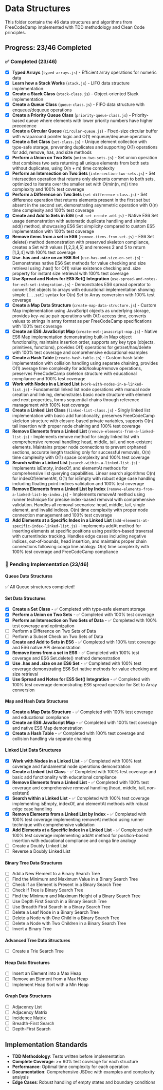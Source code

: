 # Data Structures

This folder contains the 46 data structures and algorithms from FreeCodeCamp
implemented with TDD methodology and Clean Code principles.

## Progress: 23/46 Completed

### ✅ Completed (23/46)

- [x] **Typed Arrays** (`typed-arrays.js`) - Efficient array operations for
      numeric data
- [x] **Learn how a Stack Works** (`stack.js`) - LIFO data structure
      implementation
- [x] **Create a Stack Class** (`stack-class.js`) - Object-oriented Stack
      implementation
- [x] **Create a Queue Class** (`queue-class.js`) - FIFO data structure with
      enqueue/dequeue operations
- [x] **Create a Priority Queue Class** (`priority-queue-class.js`) -
      Priority-based queue where elements with lower priority numbers have
      higher precedence
- [x] **Create a Circular Queue** (`circular-queue.js`) - Fixed-size circular
      buffer with wraparound pointer logic and O(1) enqueue/dequeue operations
- [x] **Create a Set Class** (`set-class.js`) - Unique element collection with
      type-safe storage, preventing duplicates and supporting O(1) operations
      for add, remove, has, and size methods
- [x] **Perform a Union on Two Sets** (`union-two-sets.js`) - Set union
      operation that combines two sets returning all unique elements from both
      sets without duplicates, using O(n + m) time complexity
- [x] **Perform an Intersection on Two Sets** (`intersection-two-sets.js`) - Set
      intersection operation that returns only elements common to both sets,
      optimized to iterate over the smaller set with O(min(n, m)) time
      complexity and 100% test coverage
- [x] **Perform a Difference on Two Sets** (`set-difference-class.js`) - Set
      difference operation that returns elements present in the first set but
      absent in the second set, demonstrating asymmetric operation with O(n)
      time complexity and 100% test coverage
- [x] **Create and Add to Sets in ES6** (`es6-set-create-add.js`) - Native ES6
      Set usage demonstration with automatic duplicate handling and simple add()
      method, showcasing ES6 Set simplicity compared to custom ES5
      implementation with 100% test coverage
- [x] **Remove items from a set in ES6** (`remove-items-from-set.js`) - ES6 Set
      delete() method demonstration with preserved skeleton compliance, creates
      a Set with values [1,2,3,4,5] and removes 2 and 5 to return [1,3,4] with
      100% test coverage
- [x] **Use .has and .size on an ES6 Set** (`use-has-and-size-on-set.js`) -
      Demonstrates native ES6 Set methods for value checking and size retrieval
      using .has() for O(1) value existence checking and .size property for
      instant size retrieval with 100% test coverage
- [x] **Use Spread and Notes for ES5 Set() Integration**
      (`use-spread-and-notes-for-es5-set-integration.js`) - Demonstrates ES6
      spread operator to convert Set objects to arrays with educational
      implementation showing simple `[...set]` syntax for O(n) Set to Array
      conversion with 100% test coverage
- [x] **Create a Map Data Structure** (`create-map-data-structure.js`) - Custom
      Map implementation using JavaScript objects as underlying storage,
      provides key-value pair operations with O(1) access time, converts values
      to strings in array format as per FreeCodeCamp specifications with 100%
      test coverage
- [x] **Create an ES6 JavaScript Map** (`create-es6-javascript-map.js`) - Native
      ES6 Map implementation demonstrating built-in Map object functionality,
      maintains insertion order, supports any key type (objects, primitives,
      functions), provides O(1) operations for get/set/has/delete with 100% test
      coverage and comprehensive educational examples
- [x] **Create a Hash Table** (`create-hash-table.js`) - Custom hash table
      implementation with collision handling using separate chaining, provides
      O(1) average time complexity for add/lookup/remove operations, preserves
      FreeCodeCamp skeleton structure with educational compliance and 100% test
      coverage
- [x] **Work with Nodes in a Linked List**
      (`work-with-nodes-in-a-linked-list.js`) - Fundamental linked list node
      operations with manual node creation and linking, demonstrates basic node
      structure with element and next properties, forms sequential chains
      through reference management with 100% test coverage
- [x] **Create a Linked List Class** (`linked-list-class.js`) - Singly linked
      list implementation with basic add functionality, preserves FreeCodeCamp
      skeleton structure with closure-based private variables, supports O(n)
      tail insertion with proper node chaining and 100% test coverage
- [x] **Remove Elements from a Linked List**
      (`remove-elements-from-a-linked-list.js`) - Implements remove method for
      singly linked list with comprehensive removal handling: head, middle,
      tail, and non-existent elements. Maintains proper node connections to
      prevent orphaned sections, accurate length tracking only for successful
      removals, O(n) time complexity with O(1) space complexity and 100% test
      coverage
- [x] **Search within a Linked List** (`search-within-a-linked-list.js`) -
      Implements isEmpty, indexOf, and elementAt methods for comprehensive list
      querying capabilities. Linear search algorithms O(n) for
      indexOf/elementAt, O(1) for isEmpty with robust edge case handling
      including floating point indices validation and 100% test coverage
- [x] **Remove Elements from a Linked List by Index**
      (`remove-elements-from-a-linked-list-by-index.js`) - Implements removeAt
      method using runner technique for precise index-based removal with
      comprehensive validation. Handles all removal scenarios: head, middle,
      tail, single element, and invalid indices. O(n) time complexity with
      proper node connection management and 100% test coverage
- [x] **Add Elements at a Specific Index in a Linked List**
      (`add-elements-at-specific-index-linked-list.js`) - Implements addAt
      method for inserting elements at specific positions using position-based
      traversal with currentIndex tracking. Handles edge cases including
      negative indices, out-of-bounds, head insertion, and maintains proper
      chain connections following conga line analogy. O(n) time complexity with
      100% test coverage and FreeCodeCamp compliance

### 🔄 Pending Implementation (23/46)

#### Queue Data Structures

✅ All Queue structures completed!

#### Set Data Structures

- [x] **Create a Set Class** - ✅ Completed with type-safe element storage
- [x] **Perform a Union on Two Sets** - ✅ Completed with 100% test coverage
- [x] **Perform an Intersection on Two Sets of Data** - ✅ Completed with 100%
      test coverage and optimization
- [ ] Perform a Difference on Two Sets of Data
- [ ] Perform a Subset Check on Two Sets of Data
- [x] **Create and Add to Sets in ES6** - ✅ Completed with 100% test coverage
      and ES6 native API demonstration
- [x] **Remove items from a set in ES6** - ✅ Completed with 100% test coverage
      and ES6 Set.delete() method demonstration
- [x] **Use .has and .size on an ES6 Set** - ✅ Completed with 100% test
      coverage demonstrating ES6 Set native methods for value checking and size
      retrieval
- [x] **Use Spread and Notes for ES5 Set() Integration** - ✅ Completed with
      100% test coverage demonstrating ES6 spread operator for Set to Array
      conversion

#### Map and Hash Data Structures

- [x] **Create a Map Data Structure** - ✅ Completed with 100% test coverage and
      educational compliance
- [x] **Create an ES6 JavaScript Map** - ✅ Completed with 100% test coverage
      and native ES6 Map demonstration
- [x] **Create a Hash Table** - ✅ Completed with 100% test coverage and
      collision handling via separate chaining

#### Linked List Data Structures

- [x] **Work with Nodes in a Linked List** - ✅ Completed with 100% test
      coverage and fundamental node operations demonstration
- [x] **Create a Linked List Class** - ✅ Completed with 100% test coverage and
      basic add functionality with educational compliance
- [x] **Remove Elements from a Linked List** - ✅ Completed with 100% test
      coverage and comprehensive removal handling (head, middle, tail,
      non-existent)
- [x] **Search within a Linked List** - ✅ Completed with 100% test coverage
      implementing isEmpty, indexOf, and elementAt methods with robust edge case
      handling
- [x] **Remove Elements from a Linked List by Index** - ✅ Completed with 100%
      test coverage implementing removeAt method using runner technique with
      comprehensive validation
- [x] **Add Elements at a Specific Index in a Linked List** - ✅ Completed with
      100% test coverage implementing addAt method for position-based insertion
      with educational compliance and conga line analogy
- [ ] Create a Doubly Linked List
- [ ] Reverse a Doubly Linked List

#### Binary Tree Data Structures

- [ ] Add a New Element to a Binary Search Tree
- [ ] Find the Minimum and Maximum Value in a Binary Search Tree
- [ ] Check if an Element is Present in a Binary Search Tree
- [ ] Check if Tree is Binary Search Tree
- [ ] Find the Minimum and Maximum Height of a Binary Search Tree
- [ ] Use Depth First Search in a Binary Search Tree
- [ ] Use Breadth First Search in a Binary Search Tree
- [ ] Delete a Leaf Node in a Binary Search Tree
- [ ] Delete a Node with One Child in a Binary Search Tree
- [ ] Delete a Node with Two Children in a Binary Search Tree
- [ ] Invert a Binary Tree

#### Advanced Tree Data Structures

- [ ] Create a Trie Search Tree

#### Heap Data Structures

- [ ] Insert an Element into a Max Heap
- [ ] Remove an Element from a Max Heap
- [ ] Implement Heap Sort with a Min Heap

#### Graph Data Structures

- [ ] Adjacency List
- [ ] Adjacency Matrix
- [ ] Incidence Matrix
- [ ] Breadth-First Search
- [ ] Depth-First Search

## Implementation Standards

- **TDD Methodology**: Tests written before implementation
- **Complete Coverage**: >= 90% test coverage for each structure
- **Performance**: Optimal time complexity for each operation
- **Documentation**: Comprehensive JSDoc with examples and complexity analysis
- **Edge Cases**: Robust handling of empty states and boundary conditions

